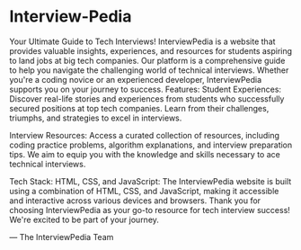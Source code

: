 # Interview-Pedia
Your Ultimate Guide to Tech Interviews!
InterviewPedia is a website that provides valuable insights, experiences, and resources for students aspiring to land jobs at big tech companies. Our platform is a comprehensive guide to help you navigate the challenging world of technical interviews. Whether you're a coding novice or an experienced developer, InterviewPedia supports you on your journey to success.
Features:
Student Experiences: Discover real-life stories and experiences from students who successfully secured positions at top tech companies. Learn from their challenges, triumphs, and strategies to excel in interviews.

Interview Resources: Access a curated collection of resources, including coding practice problems, algorithm explanations, and interview preparation tips. We aim to equip you with the knowledge and skills necessary to ace technical interviews.

Tech Stack: HTML, CSS, and JavaScript: The InterviewPedia website is built using a combination of HTML, CSS, and JavaScript, making it accessible and interactive across various devices and browsers.
Thank you for choosing InterviewPedia as your go-to resource for tech interview success! We're excited to be part of your journey.

— The InterviewPedia Team
